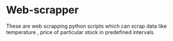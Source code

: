 # Web-scrapper
These are web scrapping python scripts which can scrap data like temperature , price of particular stock in predefined intervals
